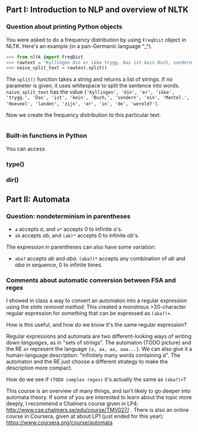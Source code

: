 ## Part I: Introduction to NLP and overview of NLTK

### Question about printing Python objects

You were asked to do a frequency distribution by using `FreqDist` object in NLTK. Here's an example (in a pan-Germanic language ^_^).

```python
>>> from nltk import FreqDist
>>> rawtext = "Kyllingen din er ikke trygg. Das ist kein Buch, sondern ein Mantel. Hoeveel landen zijn er in de wereld?"
>>> naive_split_text = rawtext.split()
```

The `split()` function takes a string and returns a list of strings.
If no parameter is given, it uses whitespace to split the sentence into words.
`naive_split_text` has the value `['Kyllingen', 'din', 'er', 'ikke', 'trygg.', 'Das', 'ist', 'kein', 'Buch,', 'sondern', 'ein', 'Mantel.', 'Hoeveel', 'landen', 'zijn', 'er', 'in', 'de', 'wereld?']`.

Now we create the frequency distribution to this particular text.

```python

```

### Built-in functions in Python

You can access

### type()

### dir()


## Part II: Automata

### Question: nondeterminism in parentheses

* `a` accepts _a_, and `a*` accepts 0 to infinite _a_'s.
* `ab` accepts _ab_, and `(ab)*` accepts 0 to infinite _ab_'s.

The expression in parentheses can also have some variation:

* `aba?` accepts _ab_ and _aba_. `(aba?)*` accepts any combination of _ab_ and _aba_ in sequence, 0 to infinite times.

### Comments about automatic conversion between FSA and regex

I showed in class a way to convert an automaton into a regular expression using the *state removal method*. 
This created a monstrous >20-character regular expression for something that can be expressed as `(aba?)+`.

How is this useful, and how do we know it's the same regular expression?

Regular expressions and automata are two different-looking ways of writing down _languages_, as in "sets of strings". 
The automaton (TODO picture) and the RE `a+` represent the language `{a, aa, aa, aaa...}`. We can also give it a human-language description: "infinitely many words containing _a_". 
The automaton and the RE just choose a different strategy to make the description more compact.


How do we see if `(TODO complex regex)` it's actually the same as `(aba?)+`? 



This course is an overview of many things, and isn't likely to go deeper into automata theory.
If some of you are interested to learn about the topic more deeply, I recommend a Chalmers course given in LP4: http://www.cse.chalmers.se/edu/course/TMV027/ . There is also an online course in Coursera, given at about LP1 (just ended for this year): https://www.coursera.org/course/automata